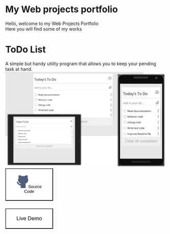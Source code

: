 
<div >
<h1> My Web projects portfolio</h1>

Hello, welcome to my Web Projects Portfolio  
Here you will find some of my works
</div>

<div> 
<h1>ToDo List</h1>
A simple but handy utility program that allows you to keep your pending task at hand.

<img src="./toDoList.png">
<button style='padding:20px;width:150px; margin-bottom:10px;background-color:white; cursor:pointer' onclick="window.location.href='https://github.com/VicPeralta/to-Do-List"><img src='./github.svg'>Source Code</button>

<button style='padding:20px; width:150px;margin-bottom:10px; background-color:white; font-size:larger' onclick="window.location.href='https://vicperalta.github.io/to-Do-List/">Live Demo</button>
</div>


